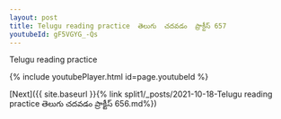 ```yaml
---
layout: post
title: Telugu reading practice  తెలుగు  చదవడం  ప్రాక్టీస్ 657
youtubeId: gF5VGYG_-Qs
---
```

 
 
Telugu reading practice
 
 
 
 
 


{% include youtubePlayer.html id=page.youtubeId %}
 
[Next]({{ site.baseurl }}{% link  split1/_posts/2021-10-18-Telugu reading practice  తెలుగు  చదవడం  ప్రాక్టీస్ 656.md%})
 
